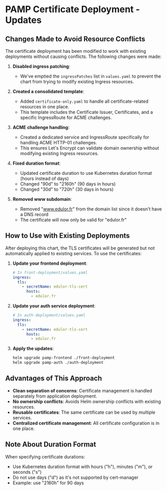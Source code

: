 # PAMP Certificate Deployment - Updates

## Changes Made to Avoid Resource Conflicts

The certificate deployment has been modified to work with existing deployments without causing conflicts. The following changes were made:

1. **Disabled ingress patching**: 
   - We've emptied the `ingressPatches` list in `values.yaml` to prevent the chart from trying to modify existing Ingress resources.

2. **Created a consolidated template**:
   - Added `certificate-only.yaml` to handle all certificate-related resources in one place.
   - This template includes the Certificate Issuer, Certificates, and a specific IngressRoute for ACME challenges.

3. **ACME challenge handling**:
   - Created a dedicated service and IngressRoute specifically for handling ACME HTTP-01 challenges.
   - This ensures Let's Encrypt can validate domain ownership without modifying existing Ingress resources.

4. **Fixed duration format**:
   - Updated certificate duration to use Kubernetes duration format (hours instead of days)
   - Changed "90d" to "2160h" (90 days in hours)
   - Changed "30d" to "720h" (30 days in hours)

5. **Removed www subdomain**:
   - Removed "www.edulor.fr" from the domain list since it doesn't have a DNS record
   - The certificate will now only be valid for "edulor.fr"

## How to Use with Existing Deployments

After deploying this chart, the TLS certificates will be generated but not automatically applied to existing services. To use the certificates:

1. **Update your frontend deployment**:
   ```yaml
   # In front-deployment/values.yaml
   ingress:
     tls:
       - secretName: edulor-tls-cert
         hosts:
           - edulor.fr
   ```

2. **Update your auth service deployment**:
   ```yaml
   # In auth-deployment/values.yaml 
   ingress:
     tls:
       - secretName: edulor-tls-cert
         hosts:
           - edulor.fr
   ```

3. **Apply the updates**:
   ```bash
   helm upgrade pamp-frontend ./front-deployment
   helm upgrade pamp-auth ./auth-deployment
   ```

## Advantages of This Approach

- **Clean separation of concerns**: Certificate management is handled separately from application deployment.
- **No ownership conflicts**: Avoids Helm ownership conflicts with existing resources.
- **Reusable certificates**: The same certificate can be used by multiple services.
- **Centralized certificate management**: All certificate configuration is in one place.

## Note About Duration Format

When specifying certificate durations:
- Use Kubernetes duration format with hours ("h"), minutes ("m"), or seconds ("s")
- Do not use days ("d") as it's not supported by cert-manager
- Example: use "2160h" for 90 days 